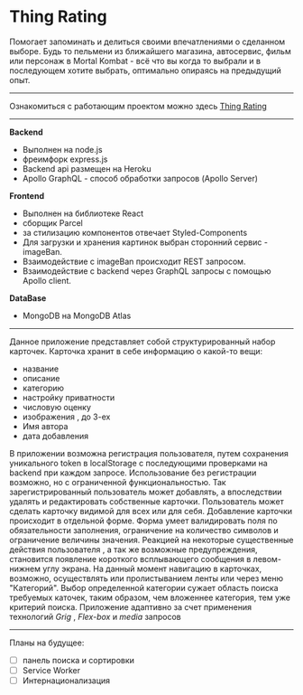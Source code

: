 # Thing Rating 

Помогает запоминать и делиться своими впечатлениями о сделанном выборе. Будь то пельмени из ближайшего магазина, автосервис, фильм или персонаж в Mortal Kombat - всё что вы когда то выбрали и в последующем хотите выбрать, оптимально опираясь на предыдущий опыт.

***

Ознакомиться с работающим проектом можно здесь [Thing Rating](https://eugene-axe.github.io/)

***

**Backend** 
- Выполнен на node.js
- фреимфорк express.js
- Backend api размещен на Heroku 
- Apollo GraphQL - способ обработки запросов  (Apollo Server)

**Frontend**
- Выполнен на библиотеке React 
- сборщик Parcel
- за стилизацию компонентов отвечает Styled-Components
- Для загрузки и хранения картинок выбран сторонний сервис - imageBan.  
- Взаимодействие с imageBan происходит REST запросом.
- Взаимодействие с backend через GraphQL запросы с помощью Apollo client.  

**DataBase** 
- MongoDB на MongoDB Atlas

***

Данное приложение представляет собой структурированный набор карточек. Карточка хранит в себе информацию о какой-то вещи:
-	название
-	описание
-	категорию
-	настройку приватности
-	числовую оценку
-	изображения , до 3-ех
-	Имя автора
-	дата добавления

В приложении возможна регистрация пользователя, путем сохранения уникального token в localStorage с последующими проверками на backend при каждом запросе. Использование без регистрации возможно, но с ограниченной функциональностью. Так зарегистрированный пользователь может добавлять, а впоследствии удалять и редактировать собственные карточки. Пользователь может сделать карточку видимой для всех или для себя.
Добавление карточки происходит в отдельной форме. Форма умеет валидировать поля по обязательности заполнения, ограничение на количество символов и ограничение величины значения.
Реакцией на некоторые существенные действия пользователя , а так же возможные предупреждения, становится появление короткого всплывающего сообщения в левом-нижнем углу экрана.
На данный момент навигацию в карточках, возможно, осуществлять или пролистыванием ленты или через меню "Категорий". Выбор определенной категории сужает область поиска требуемых каточек, таким образом, чем вложеннее категория, тем уже критерий поиска.
Приложение адаптивно за счет применения технологий _Grig_ , _Flex-box_ и _media_ запросов


****

Планы на будущее: 
 - [ ] панель поиска и сортировки
 - [ ] Service Worker
 - [ ] Интернационализация
